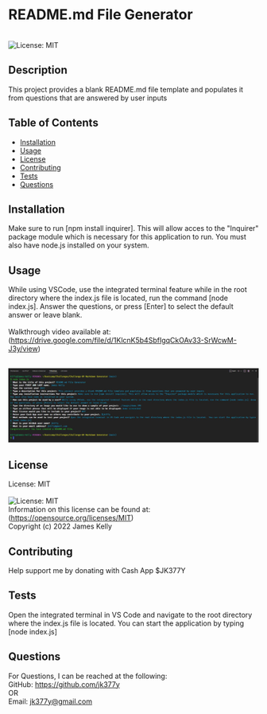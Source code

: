 
# README.md File Generator
<br>![License: MIT](https://img.shields.io/badge/License-MIT-yellow.svg)

## Description
This project provides a blank README.md file template and populates it from questions that are answered by user inputs

## Table of Contents
- [Installation](#installation)
- [Usage](#usage)
- [License](#license)
- [Contributing](#contributing)
- [Tests](#tests)
- [Questions](#questions)

## Installation
Make sure to run [npm install inquirer]. This will allow acces to the "Inquirer" package module which is necessary for this application to run. You must also have node.js installed on your system.

## Usage
While using VSCode, use the integrated terminal feature while in the root directory where the index.js file is located, run the command [node index.js]. Answer the questions, or press [Enter] to select the default answer or leave blank.
<br><br>Walkthrough video available at:  (https://drive.google.com/file/d/1KlcnK5b4SbfIgqCkOAv33-SrWcwM-J3y/view)

<br>![demo screenshot](./images/demo.JPG)

## License
License: MIT
<br><br>![License: MIT](https://img.shields.io/badge/License-MIT-yellow.svg)
<br>Information on this license can be found at: (https://opensource.org/licenses/MIT)
<br>Copyright (c) 2022 James Kelly

## Contributing
Help support me by donating with Cash App $JK377Y

## Tests
Open the integrated terminal in VS Code and navigate to the root directory where the index.js file is located.  You can start the application by typing [node index.js]

## Questions
For Questions, I can be reached at the following:
<br>GitHub:  https://github.com/jk377y
<br>OR
<br>Email:  jk377y@gmail.com

